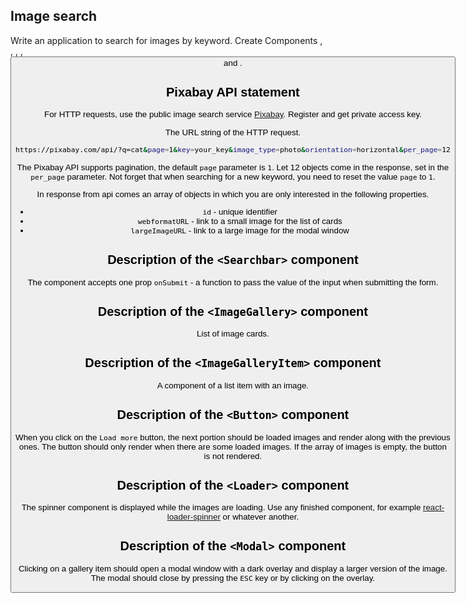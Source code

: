 ## Image search

Write an application to search for images by keyword. Create Components
<Searchbar>, <ImageGallery>, <ImageGalleryItem>, <Loader>, <Button> and <Modal>.

## Pixabay API statement

For HTTP requests, use the public image search service
[Pixabay](https://pixabay.com/api/docs/). Register and get private access key.

The URL string of the HTTP request.

```bash
https://pixabay.com/api/?q=cat&page=1&key=your_key&image_type=photo&orientation=horizontal&per_page=12
```

The Pixabay API supports pagination, the default `page` parameter is `1`. Let 12
objects come in the response, set in the `per_page` parameter. Not forget that
when searching for a new keyword, you need to reset the value `page` to `1`.

In response from api comes an array of objects in which you are only interested
in the following properties.

- `id` - unique identifier
- `webformatURL` - link to a small image for the list of cards
- `largeImageURL` - link to a large image for the modal window

## Description of the `<Searchbar>` component

The component accepts one prop `onSubmit` - a function to pass the value of the
input when submitting the form.

## Description of the `<ImageGallery>` component

List of image cards.

## Description of the `<ImageGalleryItem>` component

A component of a list item with an image.

## Description of the `<Button>` component

When you click on the `Load more` button, the next portion should be loaded
images and render along with the previous ones. The button should only render
when there are some loaded images. If the array of images is empty, the button
is not rendered.

## Description of the `<Loader>` component

The spinner component is displayed while the images are loading. Use any
finished component, for example
[react-loader-spinner](https://github.com/mhnpd/react-loader-spinner) or
whatever another.

## Description of the `<Modal>` component

Clicking on a gallery item should open a modal window with a dark overlay and
display a larger version of the image. The modal should close by pressing the
`ESC` key or by clicking on the overlay.
